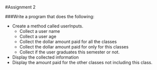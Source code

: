 #Assignment 2

###Write a program that does the following:

- Create a method called userInputs.
	- Collect a user name
	- Collect a user age
	- Collect the dollar amount paid for all the classes
	- Collect the dollar amount paid for only for this classes
	- Collect if the user graduates this semester or not.
- Display  the collected information
- Display the amount paid for the other classes not including this class.
